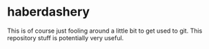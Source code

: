 # haberdashery
This is of course just fooling around a little bit to get used to git.
This repository stuff is potentially very useful.
